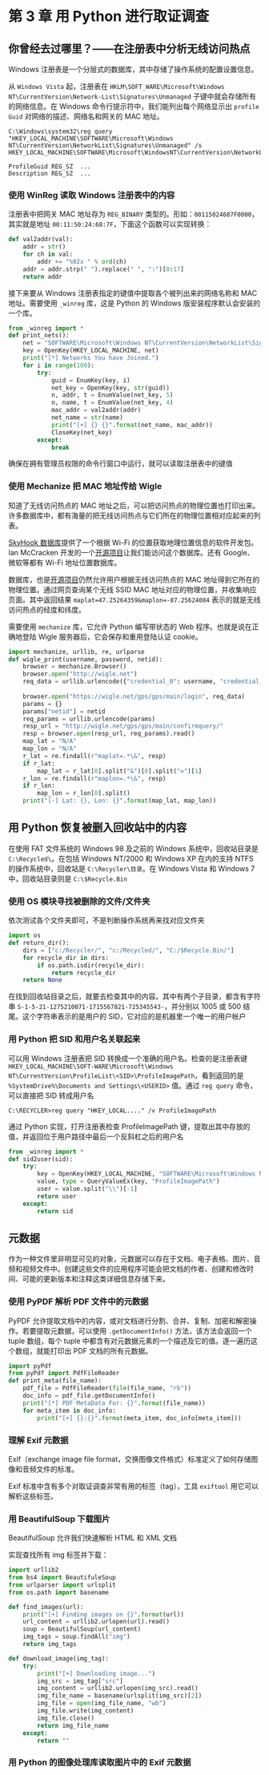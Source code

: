 # 第 3 章 用 Python 进行取证调查

## 你曾经去过哪里？——在注册表中分析无线访问热点

Windows 注册表是一个分层式的数据库，其中存储了操作系统的配置设置信息。

从 `Windows Vista` 起，注册表在 `HKLM\SOFT_WARE\Microsoft\Windows NT\CurrentVersion\Network-List\Signatures\Unmanaged` 子键中就会存储所有的网络信息。在 Windows 命令行提示符中，我们能列出每个网络显示出 `profile Guid` 对网络的描述、网络名和网关的 MAC 地址。

```shell
C:\Windows\system32\reg query "HKEY_LOCAL_MACHINE\SOFTWARE\Microsoft\Windows NT\CurrentVersion\NetworkList\Signatures\Unmanaged" /s HKEY_LOCAL_MACHINE\SOFTWARE\Microsoft\WindowsNT\CurrentVersion\NetworkList\Signatures\Unmanaged\010103000F0000F008000000F0000F04BCC2360E4B8F7DC8BDAFAB8AE....

ProfileGuid	REG_SZ	...
Description	REG_SZ	...
```

### 使用 WinReg 读取 Windows 注册表中的内容

注册表中把网关 MAC 地址存为 `REG_BINARY` 类型的。形如：`00115024687F0000`，其实就是地址 `00:11:50:24:68:7F`，下面这个函数可以实现转换：

```python
def val2addr(val):
    addr = str()
    for ch in val:
        addr += "%02x " % ord(ch)
    addr = addr.strp(" ").replace(" ", ":")[0:17]
    return addr
```

接下来要从 Windows 注册表指定的键值中提取各个被列出来的网络名称和 MAC 地址。需要使用 `_winreg` 库，这是 Python 的 Windows 版安装程序默认会安装的一个库。

```python
from _winreg import *
def print_nets():
    net = "SOFTWARE\Microsoft\Windows NT\CurrentVersion\NetworkList\Signatures\Unmanaged"
    key = OpenKey(HKEY_LOCAL_MACHINE, net)
    print("[*] Networks You have Joined.")
    for i in range(100):
        try:
            guid = EnumKey(key, i)
            net_key = OpenKey(key, str(guid))
            n, addr, t = EnumValue(net_key, 5)
            n, name, t = EnumValue(net_key, 4)
            mac_addr = val2addr(addr)
            net_name = str(name)
            print("[+] {} {}".format(net_name, mac_addr))
            CloseKey(net_key)
        except:
            break
```

确保在拥有管理员权限的命令行窗口中运行，就可以读取注册表中的键值

### 使用 Mechanize 把 MAC 地址传给 Wigle

知道了无线访问热点的 MAC 地址之后，可以把访问热点的物理位置也打印出来。许多数据库中，都有海量的把无线访问热点与它们所在的物理位置相对应起来的列表。

[SkyHook 数据库](http://www.skyhookwireless.com)提供了一个根据 Wi-Fi 的位置获取地理位置信息的软件开发包。Ian McCracken 开发的一个[开源项目](http://code.google.com/p/maclocate/)让我们能访问这个数据库。还有 Google、微软等都有 Wi-Fi 地址位置数据库。

数据库，也是[开源项目](wigle.net)仍然允许用户根据无线访问热点的 MAC 地址得到它所在的物理位置。通过网页查询某个无线 SSID MAC 地址对应的物理位置，并收集响应页面。其中返回结果 `maplat=47.25264359&maplon=-87.25624084` 表示的就是无线访问热点的经度和纬度。

需要使用 `mechanize` 库，它允许 Python 编写带状态的 Web 程序。也就是说在正确地登陆 Wigle 服务器后，它会保存和重用登陆认证 cookie。

```python
import mechanize, urllib, re, urlparse
def wigle_print(username, password, netid):
    browser = mechanize.Browser()
    browser.open("http://wigle.net")
    req_data = urllib.urlencode({"credential_0": username, "credential_1": password})
    
    browser.open("https://wigle.net/gps/gps/main/login", req_data)
    params = {}
    params["netid"] = netid
    req_params = urllib.urlencode(params)
    resp_url = "http://wigle.net/gps/gps/main/confirmquery/"
    resp = browser.open(resp_url, req_params).read()
    map_lat = "N/A"
    map_lon = "N/A"
    r_lat = re.findall(r"maplat=.*\&", resp)
    if r_lat:
        map_lat = r_lat[0].split("&")[0].split("=")[1]
    r_lon = re.findall(r"maplon=.*\&", resp)
    if r_lon:
        map_lon = r_lon[0].split()
    print("[-] Lat: {}, Lon: {}".format(map_lat, map_lon))
```

## 用 Python 恢复被删入回收站中的内容

在使用 FAT 文件系统的 Windows 98 及之前的 Windows 系统中，回收站目录是 `C:\Recycled\`。在包括 Windows NT/2000 和 Windows XP 在内的支持 NTFS 的操作系统中，回收站是 `C:\Recycler\目录`。在 Windows Vista 和 Windows 7 中，回收站目录则是 `C:\$Recycle.Bin`

### 使用 OS 模块寻找被删除的文件/文件夹

依次测试各个文件夹即可，不是判断操作系统再来找对应文件夹

```python
import os
def return_dir():
    dirs = ["c:/Recycler/", "c:/Recycled/", "C:/$Recycle.Bin/"]
    for recycle_dir in dirs:
        if os.path.isdir(recycle_dir):
            return recycle_dir
    return None
```

在找到回收站目录之后，就要去检查其中的内容。其中有两个子目录，都含有字符串 `S-1-5-21-1275210071-1715567821-725345543-`，并分别以 1005 或 500 结尾。这个字符串表示的是用户的 SID，它对应的是机器里一个唯一的用户帐户

### 用 Python 把 SID 和用户名关联起来

可以用 Windows 注册表把 SID 转换成一个准确的用户名。检查的是注册表键 `HKEY_LOCAL_MACHINE\SOFT-WARE\Microsoft\Windows NT\CurrentVersion\ProfileList\<SID>\ProfileImagePath`，看到返回的是 `%SystemDrive%\Documents and Settings\<USERID>` 值。通过 `reg query` 命令，可以直接把 SID 转成用户名

```shell
C:\RECYCLER>reg query "HKEY_LOCAL...." /v ProfileImagePath
```

通过 Python 实现，打开注册表检查 ProfileImagePath 键，提取出其中存放的值，并返回位于用户路径中最后一个反斜杠之后的用户名

```python
from _winreg import *
def sid2user(sid):
    try:
        key = OpenKey(HKEY_LOCAL_MACHINE, "SOFTWARE\Microsoft\Windows NT\CurrentVersion\ProfileList\{}".format(sid))
        value, type = QueryValueEx(key, "ProfileImagePath")
        user = value.split("\\")[-1]
        return user
    except:
        return sid
```

## 元数据

作为一种文件里非明显可见的对象，元数据可以存在于文档、电子表格、图片、音频和视频文件中。创建这些文件的应用程序可能会把文档的作者、创建和修改时间、可能的更新版本和注释这类详细信息存储下来。

### 使用 PyPDF 解析 PDF 文件中的元数据

PyPDF 允许提取文档中的内容，或对文档进行分割、合并、复制、加密和解密操作。若要提取元数据，可以使用 `.getDocumentInfo()` 方法，该方法会返回一个 tuple 数组，每个 tuple 中都含有对元数据元素的一个描述及它的值。逐一遍历这个数组，就能打印出 PDF 文档的所有元数据。

```python
import pyPdf
from pyPdf import PdfFileReader
def print_meta(file_name):
    pdf_file = PdfFileReader(file(file_name, "rb"))
    doc_info = pdf_file.getDocumentInfo()
    print("[*] PDF MetaData For: {}".format(file_name))
    for meta_item in doc_info:
        print("[+] {}:{}".format(meta_item, doc_info[meta_item]))
```

### 理解 Exif 元数据

Exif（exchange image file format，交换图像文件格式）标准定义了如何存储图像和音频文件的标准。

Exif 标准中含有多个对取证调查非常有用的标签（tag），工具 `exiftool` 用它可以解析这些标签。

### 用 BeautifulSoup 下载图片

BeautifulSoup 允许我们快速解析 HTML 和 XML 文档

实现查找所有 img 标签并下载：

```python
import urllib2
from bs4 import BeautifuleSoup
from urlparser import urlsplit
from os.path import basename

def find_images(url):
    print("[+] Finding images on {}".format(url))
    url_content = urllib2.urlopen(url).read()
    soup = BeautifulSoup(url_content)
    img_tags = soup.findAll("img")
    return img_tags

def download_image(img_tag):
    try:
        print("[+] Downloading image...")
        img_src = img_tag["src"]
        img_content = urllib2.urlopen(img_src).read()
        img_file_name = basename(urlsplit(img_src)[2])
        img_file = open(img_file_name, "wb")
        img_file.write(img_content)
        img_file.close()
        return img_file_name
    except:
        return ""
```

### 用 Python 的图像处理库读取图片中的 Exif 元数据

